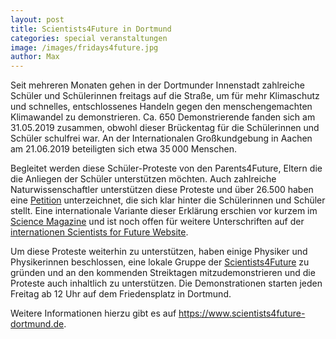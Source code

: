 ```yaml
---
layout: post
title: Scientists4Future in Dortmund
categories: special veranstaltungen
image: /images/fridays4future.jpg
author: Max
---
```

Seit mehreren Monaten gehen in der Dortmunder Innenstadt zahlreiche Schüler
und Schülerinnen freitags auf die Straße, um für mehr Klimaschutz und schnelles, entschlossenes
Handeln gegen den menschengemachten Klimawandel zu demonstrieren.
Ca. 650 Demonstrierende fanden sich am 31.05.2019 zusammen, obwohl dieser Brückentag für die Schülerinnen und Schüler schulfrei war.
An der Internationalen Großkundgebung in Aachen am 21.06.2019 beteiligten sich etwa 35&thinsp;000 Menschen.

Begleitet werden diese Schüler-Proteste von den Parents4Future, Eltern
die die Anliegen der Schüler unterstützen möchten.
Auch zahlreiche Naturwissenschaftler unterstützen diese Proteste und über 26.500 haben
eine [Petition](https://www.scientists4future.org/stellungnahme-de/) unterzeichnet,
die sich klar hinter die Schülerinnen und Schüler stellt.
Eine internationale Variante dieser Erklärung erschien vor kurzem im [Science Magazine](https://doi.org/10.1126/science.aax3807)
und ist noch offen für weitere Unterschriften auf der [internationen Scientists for Future Website](https://scientistsforfuture.org).

Um diese Proteste weiterhin zu unterstützen, haben einige Physiker und Physikerinnen
beschlossen, eine lokale Gruppe der [Scientists4Future](https://www.scientists4future.org) zu gründen
und an den kommenden Streiktagen mitzudemonstrieren und die Proteste auch inhaltlich zu unterstützen.
Die Demonstrationen starten jeden Freitag ab 12 Uhr auf dem Friedensplatz in Dortmund.

Weitere Informationen hierzu gibt es auf https://www.scientists4future-dortmund.de.
